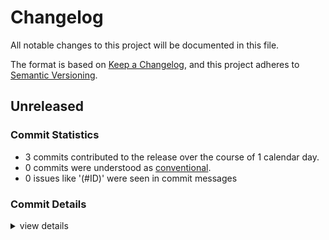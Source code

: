# Changelog

All notable changes to this project will be documented in this file.

The format is based on [Keep a Changelog](https://keepachangelog.com/en/1.0.0/),
and this project adheres to [Semantic Versioning](https://semver.org/spec/v2.0.0.html).

## Unreleased

### Commit Statistics

<csr-read-only-do-not-edit/>

 - 3 commits contributed to the release over the course of 1 calendar day.
 - 0 commits were understood as [conventional](https://www.conventionalcommits.org).
 - 0 issues like '(#ID)' were seen in commit messages

### Commit Details

<csr-read-only-do-not-edit/>

<details><summary>view details</summary>

 * **Uncategorized**
    - Exit and output stdout/stderr when typst call fails. ([`7d5b02e`](https://github.com/LegNeato/mdbook-typst/commit/7d5b02e64c863c56e3a9cd7c46aa50bd31519358))
    - Update to new pullup ([`5bed32e`](https://github.com/LegNeato/mdbook-typst/commit/5bed32e3e220ad0616ff778ddc53303f7cfffb27))
    - Initial commit. ([`ea33313`](https://github.com/LegNeato/mdbook-typst/commit/ea333138ae185eb56ad2ebb3ea3faf429022105f))
</details>


